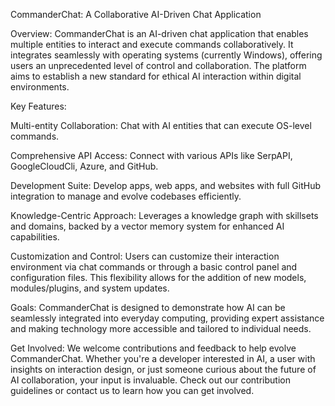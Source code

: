 CommanderChat: A Collaborative AI-Driven Chat Application

Overview:
CommanderChat is an AI-driven chat application that enables multiple entities to interact and execute commands collaboratively. It integrates seamlessly with operating systems (currently Windows), offering users an unprecedented level of control and collaboration. The platform aims to establish a new standard for ethical AI interaction within digital environments.


Key Features:

Multi-entity Collaboration: Chat with AI entities that can execute OS-level commands.

Comprehensive API Access: Connect with various APIs like SerpAPI, GoogleCloudCli, Azure, and GitHub.

Development Suite: Develop apps, web apps, and websites with full GitHub integration to manage and evolve codebases efficiently.

Knowledge-Centric Approach: Leverages a knowledge graph with skillsets and domains, backed by a vector memory system for enhanced AI capabilities.

Customization and Control: Users can customize their interaction environment via chat commands or through a basic control panel and configuration files. This flexibility allows for the addition of new models, modules/plugins, and system updates.


Goals:
CommanderChat is designed to demonstrate how AI can be seamlessly integrated into everyday computing, providing expert assistance and making technology more accessible and tailored to individual needs.


Get Involved:
We welcome contributions and feedback to help evolve CommanderChat. Whether you're a developer interested in AI, a user with insights on interaction design, or just someone curious about the future of AI collaboration, your input is invaluable. Check out our contribution guidelines or contact us to learn how you can get involved.


